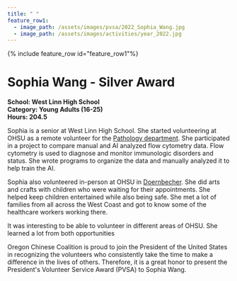 ```yaml
---
title: " "
feature_row1:
  - image_path: /assets/images/pvsa/2022_Sophia_Wang.jpg
  - image_path: /assets/images/activities/year_2022.jpg
---
```


{% include feature_row id="feature_row1"%}

# Sophia Wang - Silver Award

**School: West Linn High School**  
**Category: Young Adults (16-25)**  
**Hours: 204.5**  

Sophia is a senior at West Linn High School. She started volunteering at OHSU as a remote volunteer for the [Pathology department](https://www.ohsu.edu/school-of-medicine/pathology). She participated in a project to compare manual and AI analyzed flow cytometry data. Flow cytometry is used to diagnose and monitor immunologic disorders and status. She wrote programs to organize the data and manually analyzed it to help train the AI.

Sophia also volunteered in-person at OHSU in [Doernbecher](https://www.ohsu.edu/doernbecher?utm_source=gmb&utm_medium=organic&utm_content=LocationDoernbecher). She did arts and crafts with children who were waiting for their appointments. She helped keep children entertained while also being safe. She met a lot of families from all across the West Coast and got to know some of the healthcare workers working there.

It was interesting to be able to volunteer in different areas of OHSU. She learned a lot from both opportunities

Oregon Chinese Coalition is proud to join the President of the United States in recognizing the volunteers who consistently take the time to make a difference in the lives of others. Therefore, it is a great honor to present the President's Volunteer Service Award (PVSA) to Sophia Wang.
